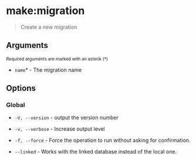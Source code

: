 # make:migration

> Create a new migration

## Arguments

<small>Required arguments are marked with an asterik (\*)</small>

* `name`\* - The migration name

## Options

### Global

* `-V, --version` - output the version number

* `-v, --verbose` - Increase output level

* `-f, --force` - Force the operation to run without asking for confirmation.

* `--linked` - Works with the linked database instead of the local one.
